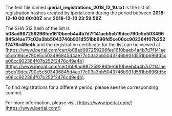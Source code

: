 The text file named **iperial_registrations_2018_12_10.txt** is the list of registration hashes created by iperial.com during the period between **2018-12-10 00:00:00Z** and **2018-12-10 23:59:59Z**.

The SHA 512 hash of the list is **b08ad987259296fee1610beeb4a4b7d7f141aeb5cb19dce790e5c503496845d4ae77c03a3bb5043746b931d551bb696fd5ce06cc902364f07b252f2476c49e4b** and the registration certificate for the list can be viewed at [https://www.iperial.com/cert/b08ad987259296fee1610beeb4a4b7d7f141aeb5cb19dce790e5c503496845d4ae77c03a3bb5043746b931d551bb696fd5ce06cc902364f07b252f2476c49e4b](https://www.iperial.com/cert/b08ad987259296fee1610beeb4a4b7d7f141aeb5cb19dce790e5c503496845d4ae77c03a3bb5043746b931d551bb696fd5ce06cc902364f07b252f2476c49e4b).

To find registrations for a different period, please see the corresponding commit.

For more information, please visit [https://www.iperial.com/](https://www.iperial.com/)
